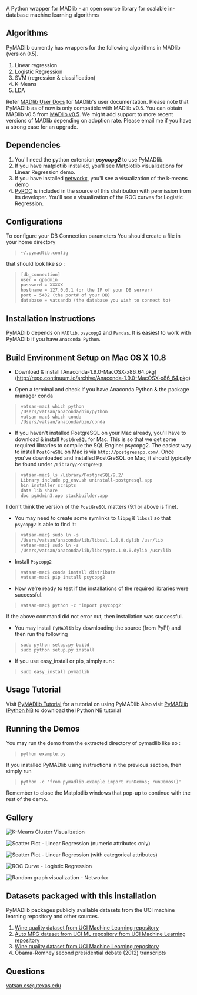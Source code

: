 A Python wrapper for MADlib - an open source library for scalable in-database machine learning algorithms

## Algorithms

PyMADlib currently has wrappers for the following algorithms in MADlib (version 0.5).

1. Linear regression
1. Logistic Regression
1. SVM (regression & classification)
1. K-Means 
1. LDA 

Refer [MADlib User Docs](http://doc.madlib.net/v0.5/ ) for MADlib's user documentation. Please note that PyMADlib as of now is only compatible with MADlib v0.5. You can obtain MADlib v0.5 from [MADlib v0.5](https://github.com/madlib/madlib/archive/v0.5.tar.gz). We might add support to more recent versions of MADlib depending on adoption rate. Please email me if you have a strong case for an upgrade.


## Dependencies

1. You'll need the python extension _**psycopg2**_ to use PyMADlib.
1. If you have matplotlib installed, you'll see Matplotlib visualizations for Linear Regression demo.
1. If you have installed [networkx](http://networkx.github.com/download.html), you'll see a visualization of the k-means demo
1. [PyROC](https://github.com/marcelcaraciolo/PyROC) is included in the source of this distribution with permission from its developer. You'll see a visualization of the ROC curves for Logistic Regression.



 

## Configurations

To configure your DB Connection parameters
You should create a file in your home directory

>     ~/.pymadlib.config 

that should look like so :


>     [db_connection]  
>     user = gpadmin  
>     password = XXXXX  
>     hostname = 127.0.0.1 (or the IP of your DB server)  
>     port = 5432 (the port# of your DB)  
>     database = vatsandb (the database you wish to connect to)  






## Installation Instructions

PyMADlib depends on `MADlib`, `psycopg2` and `Pandas`. It is easiest to work with PyMADlib if you have `Anaconda Python`.

## Build Environment Setup on Mac OS X 10.8

* Download & install [Anaconda-1.9.0-MacOSX-x86_64.pkg] (http://repo.continuum.io/archive/Anaconda-1.9.0-MacOSX-x86_64.pkg)

* Open a terminal and check if you have Anaconda Python & the package manager conda

>     vatsan-mac$ which python
>     /Users/vatsan/anaconda/bin/python
>     vatsan-mac$ which conda
>     /Users/vatsan/anaconda/bin/conda 

* If you haven't installed PostgreSQL on your Mac already, you'll have to download & install `PostGreSQL` for Mac. This is so that we get some required libraries to compile the SQL Engine: psycopg2. The easiest way to install `PostGreSQL` on Mac is via `http://postgresapp.com/`. Once you've downloaded and installed PostGreSQL on Mac, it should typically be found under `/Library/PostgreSQL`

>     vatsan-mac$ ls /Library/PostgreSQL/9.2/
>     Library include pg_env.sh uninstall-postgresql.app
>     bin installer scripts
>     data lib share
>     doc pgAdmin3.app stackbuilder.app
I don't think the version of the `PostGreSQL` matters (9.1 or above is fine). 

* You may need to create some symlinks to `libpq` & `libssl` so that `psycopg2` is able to find it:

>     vatsan-mac$ sudo ln -s /Users/vatsan/anaconda/lib/libssl.1.0.0.dylib /usr/lib
>     vatsan-mac$ sudo ln -s /Users/vatsan/anaconda/lib/libcrypto.1.0.0.dylib /usr/lib

* Install `Psycopg2` 

>     vatsan-mac$ conda install distribute
>     vatsan-mac$ pip install psycopg2

* Now we're ready to test if the installations of the required libraries were successful.

>     vatsan-mac$ python -c 'import psycopg2'
If the above command did not error out, then installation was successful.

* You may install `PyMADlib` by downloading the source (from PyPI) and then run the following

>     sudo python setup.py build
>     sudo python setup.py install

* If you use easy_install or pip, simply run :

>     sudo easy_install pymadlib


## Usage Tutorial

Visit [PyMADlib Tutorial](http://nbviewer.ipython.org/gist/vatsan/dd88abb47c2fbd9e16bd) for a tutorial on using PyMADlib
Also visit [PyMADlib IPython NB](https://gist.github.com/vatsan/dd88abb47c2fbd9e16bd) to download the IPython NB tutorial


## Running the Demos

You may run the demo from the extracted directory of pymadlib like so :

>     python example.py

        
If you installed PyMADlib using instructions in the previous section, then simply run

>     python -c 'from pymadlib.example import runDemos; runDemos()'

Remember to close the Matplotlib windows that pop-up to continue with the rest of the demo.




## Gallery

![K-Means Cluster Visualization](https://lh3.googleusercontent.com/-bXz3gCrnQFo/UTu3lXFKbeI/AAAAAAAAKgI/Hpjsqzb_GTQ/w776-h714-p-o-k/kmeans_networkx_viz.png)

![Scatter Plot - Linear Regression (numeric attributes only)](https://lh3.googleusercontent.com/-esbS5NTl58E/UTu3lfBqUXI/AAAAAAAAKgE/tawiqnTgYLQ/w470-h353-o-k/linear_reg_scatter_1.png)

![Scatter Plot - Linear Regression (with categorical attributes)](https://lh6.googleusercontent.com/-vNTw5Q6d0pg/UTu3lVjBIzI/AAAAAAAAKgA/pbiLfGiYisw/w470-h353-o-k/linear_reg_scatter_2.png)

![ROC Curve - Logistic Regression](https://lh3.googleusercontent.com/-ymBoJ7qQo-o/UTu3l9RUBvI/AAAAAAAAKgU/_Mc0jiM_Yq0/w470-h353-o-k/logistic_reg_pyroc.png)

![Random graph visualization - Networkx](https://lh6.googleusercontent.com/-H-3h0bV8EDQ/UTu3lyED9YI/AAAAAAAAKgY/CcoJ2oSme2M/s353-c-o-k/random_networkx_viz.png)

 


## Datasets packaged with this installation

PyMADlib packages publicly available datasets from the UCI machine learning repository and other sources.

1. [Wine quality dataset from UCI Machine Learning repository](http://archive.ics.uci.edu/ml/datasets/Wine+Quality)
1. [Auto MPG dataset from UCI ML repository from UCI Machine Learning repository](http://archive.ics.uci.edu/ml/datasets/Auto+MPG)
1. [Wine quality dataset from UCI Machine Learning repository](http://archive.ics.uci.edu/ml/datasets/Wine+Quality)
1. Obama-Romney second presidential debate (2012) transcripts




## Questions

<vatsan.cs@utexas.edu>
